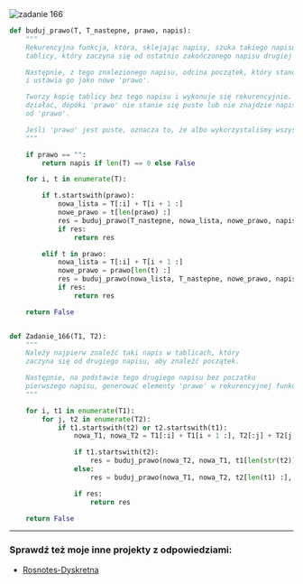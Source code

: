 <picture>
  <source srcset="../../srt/zbior_zadan/166.png" media="(prefers-color-scheme: light)">
  <source srcset="../../srt/zbior_zadan/black_166.png" media="(prefers-color-scheme: dark)">
  <img src="../../srt/zbior_zadan/black_166.png" alt="zadanie 166">
</picture>

```python
def buduj_prawo(T, T_nastepne, prawo, napis):
    """
    Rekurencyjna funkcja, która, sklejając napisy, szuka takiego napisu w
    tablicy, który zaczyna się od ostatnio zakończonego napisu drugiej tablicy.

    Następnie, z tego znalezionego napisu, odcina początek, który stanowiło 'prawo',
    i ustawia go jako nowe 'prawo'.

    Tworzy kopię tablicy bez tego napisu i wykonuje się rekurencyjnie. Funkcja będzie
    działać, dopóki 'prawo' nie stanie się puste lub nie znajdzie napisu zaczynającego się
    od 'prawo'.

    Jeśli 'prawo' jest puste, oznacza to, że albo wykorzystaliśmy wszystkie napisy, albo wybraliśmy niewłaściwy napis.
    """

    if prawo == "":
        return napis if len(T) == 0 else False

    for i, t in enumerate(T):

        if t.startswith(prawo):
            nowa_lista = T[:i] + T[i + 1 :]
            nowe_prawo = t[len(prawo) :]
            res = buduj_prawo(T_nastepne, nowa_lista, nowe_prawo, napis + nowe_prawo)
            if res:
                return res

        elif t in prawo:
            nowa_lista = T[:i] + T[i + 1 :]
            nowe_prawo = prawo[len(t) :]
            res = buduj_prawo(nowa_lista, T_nastepne, nowe_prawo, napis)
            if res:
                return res

    return False


def Zadanie_166(T1, T2):
    """
    Należy najpierw znaleźć taki napis w tablicach, który
    zaczyna się od drugiego napisu, aby znaleźć początek.

    Następnie, na podstawie tego drugiego napisu bez poczatku
    pierwszego napisu, generować elementy 'prawe' w rekurencyjnej funkcji.
    """

    for i, t1 in enumerate(T1):
        for j, t2 in enumerate(T2):
            if t1.startswith(t2) or t2.startswith(t1):
                nowa_T1, nowa_T2 = T1[:i] + T1[i + 1 :], T2[:j] + T2[j + 1 :]

                if t1.startswith(t2):
                    res = buduj_prawo(nowa_T2, nowa_T1, t1[len(str(t2)) :], t1)
                else:
                    res = buduj_prawo(nowa_T1, nowa_T2, t2[len(t1) :], t2)

                if res:
                    return res

    return False
```


---
### Sprawdź też moje inne projekty z odpowiedziami:
- [Rosnotes-Dyskretna](https://github.com/kamilGie/Rosnotes-Dyskretna)
